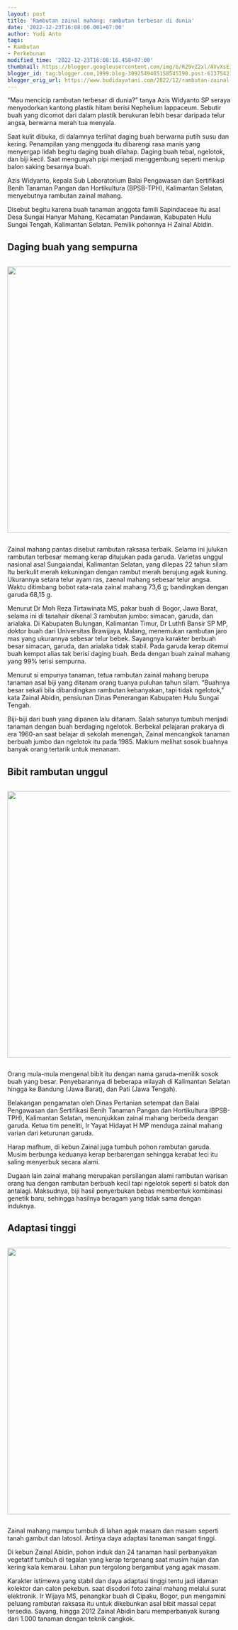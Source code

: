 ```yaml
---
layout: post
title: 'Rambutan zainal mahang: rambutan terbesar di dunia'
date: '2022-12-23T16:08:00.001+07:00'
author: Yudi Anto
tags:
- Rambutan
- Perkebunan
modified_time: '2022-12-23T16:08:16.458+07:00'
thumbnail: https://blogger.googleusercontent.com/img/b/R29vZ2xl/AVvXsEisu8TSUF9_popwvqy3XXrJ-Idvp1EWscLzey3cxsMV7bdvbBZQuzGU5fHavKWtSxyzhKVtYeh82p7IdE6b6efqD9dw-4lTOjHoVcwfWA91ebAyopU16dbwmYAe2sbGv0oCwa89AODK06L-NZGnpY1uEhd9XwKr1tQ18i1YNiI7JIpMZqR4IIzs5zWV5w/s72-c/rambutan-zaenal-mahang.jpg
blogger_id: tag:blogger.com,1999:blog-3092549465158545190.post-6137542163751192679
blogger_orig_url: https://www.budidayatani.com/2022/12/rambutan-zainal-mahang-rambutan.html
---
```


<p>&ldquo;Mau mencicip rambutan terbesar di dunia?&rdquo; tanya Azis Widyanto SP seraya menyodorkan kantong plastik hitam berisi Nephelium lappaceum. Sebutir buah yang dicomot dari dalam plastik berukuran lebih besar daripada telur angsa, berwarna merah tua menyala.</p>
<p>Saat kulit dibuka, di dalamnya terlihat daging buah berwarna putih susu dan kering. Penampilan yang menggoda itu dibarengi rasa manis yang menyergap lidah begitu daging buah dilahap. Daging buah tebal, ngelotok, dan biji kecil. Saat mengunyah pipi menjadi menggembung seperti meniup balon saking besarnya buah.</p>
<p>Azis Widyanto, kepala Sub Laboratorium Balai Pengawasan dan Sertifikasi Benih Tanaman Pangan dan Hortikultura (BPSB-TPH), Kalimantan Selatan, menyebutnya rambutan zainal mahang.</p>
<p>Disebut begitu karena buah tanaman anggota famili Sapindaceae itu asal Desa Sungai Hanyar Mahang, Kecamatan Pandawan, Kabupaten Hulu Sungai Tengah, Kalimantan Selatan. Pemilik pohonnya H Zainal Abidin.</p>
<h2 id="Stabil">Daging buah yang sempurna</h2>
<div class="separator" style="clear: both;"><a href="https://blogger.googleusercontent.com/img/b/R29vZ2xl/AVvXsEisu8TSUF9_popwvqy3XXrJ-Idvp1EWscLzey3cxsMV7bdvbBZQuzGU5fHavKWtSxyzhKVtYeh82p7IdE6b6efqD9dw-4lTOjHoVcwfWA91ebAyopU16dbwmYAe2sbGv0oCwa89AODK06L-NZGnpY1uEhd9XwKr1tQ18i1YNiI7JIpMZqR4IIzs5zWV5w/s1511/rambutan-zaenal-mahang.jpg" style="display: block; padding: 1em 0; text-align: center; "><img alt="" border="0" width="600" data-original-height="850" data-original-width="1511" src="https://blogger.googleusercontent.com/img/b/R29vZ2xl/AVvXsEisu8TSUF9_popwvqy3XXrJ-Idvp1EWscLzey3cxsMV7bdvbBZQuzGU5fHavKWtSxyzhKVtYeh82p7IdE6b6efqD9dw-4lTOjHoVcwfWA91ebAyopU16dbwmYAe2sbGv0oCwa89AODK06L-NZGnpY1uEhd9XwKr1tQ18i1YNiI7JIpMZqR4IIzs5zWV5w/s600/rambutan-zaenal-mahang.jpg"/></a></div>
<p>Zainal mahang pantas disebut rambutan raksasa terbaik. Selama ini julukan rambutan terbesar memang kerap ditujukan pada garuda. Varietas unggul nasional asal Sungaiandai, Kalimantan Selatan, yang dilepas 22 tahun silam Itu berkulit merah kekuningan dengan rambut merah berujung agak kuning. Ukurannya setara telur ayam ras, zaenal mahang sebesar telur angsa. Waktu ditimbang bobot rata-rata zainal mahang 73,6 g; bandingkan dengan garuda 68,15 g.</p>
<p>Menurut Dr Moh Reza Tirtawinata MS, pakar buah di Bogor, Jawa Barat, selama ini di tanahair dikenal 3 rambutan jumbo: simacan, garuda, dan arialaka. Di Kabupaten Bulungan, Kalimantan Timur, Dr Luthfi Bansir SP MP, doktor buah dari Universitas Brawijaya, Malang, menemukan rambutan jaro mas yang ukurannya sebesar telur bebek. Sayangnya karakter berbuah besar simacan, garuda, dan arialaka tidak stabil. Pada garuda kerap ditemui buah kempot alias tak berisi daging buah. Beda dengan buah zainal mahang yang 99% terisi sempurna.</p>
<p>Menurut si empunya tanaman, tetua rambutan zainal mahang berupa tanaman asal biji yang ditanam orang tuanya puluhan tahun silam. &ldquo;Buahnya besar sekali bila dibandingkan rambutan kebanyakan, tapi tidak ngelotok," kata Zainal Abidin, pensiunan Dinas Penerangan Kabupaten Hulu Sungai Tengah.</p>
<p>Biji-biji dari buah yang dipanen lalu ditanam. Salah satunya tumbuh menjadi tanaman dengan buah berdaging ngelotok. Berbekal pelajaran prakarya di era 1960-an saat belajar di sekolah menengah, Zainal mencangkok tanaman berbuah jumbo dan ngelotok itu pada 1985. Maklum melihat sosok buahnya banyak orang tertarik untuk menanam.</p>
<h2 id="bibit">Bibit rambutan unggul</h2>
<div class="separator" style="clear: both;"><a href="https://blogger.googleusercontent.com/img/b/R29vZ2xl/AVvXsEgtoBmEKxgpbbnHOR4eD2vIMaqdxoJf8iiUirvz3tHEugSj1VOjztp_Cby-3gVpplQzt0FkTl86qf_YdytRyz9_CwnY2D8zltldzcX3zV2yzI2py456IxNUTf2NfeGiu95h7sw6J4tpqbEL4oSQVrP2ZJ0K5E94Q0d9GBTIgzd0IrHAxG_FlqTF-aiygw/s768/rambutan-zaenal-768x432.jpg" style="display: block; padding: 1em 0; text-align: center; "><img alt="" border="0" width="600" data-original-height="432" data-original-width="768" src="https://blogger.googleusercontent.com/img/b/R29vZ2xl/AVvXsEgtoBmEKxgpbbnHOR4eD2vIMaqdxoJf8iiUirvz3tHEugSj1VOjztp_Cby-3gVpplQzt0FkTl86qf_YdytRyz9_CwnY2D8zltldzcX3zV2yzI2py456IxNUTf2NfeGiu95h7sw6J4tpqbEL4oSQVrP2ZJ0K5E94Q0d9GBTIgzd0IrHAxG_FlqTF-aiygw/s600/rambutan-zaenal-768x432.jpg"/></a></div>
<p>Orang mula-mula mengenal bibit itu dengan nama garuda-menilik sosok buah yang besar. Penyebarannya di beberapa wilayah di Kalimantan Selatan hingga ke Bandung (Jawa Barat), dan Pati (Jawa Tengah).</p>
<p>Belakangan pengamatan oleh Dinas Pertanian setempat dan Balai Pengawasan dan Sertifikasi Benih Tanaman Pangan dan Hortikultura IBPSB-TPH), Kalimantan Selatan, menunjukkan zainal mahang berbeda dengan garuda. Ketua tim peneliti, Ir Yayat Hidayat H MP menduga zainal mahang varian dari keturunan garuda.</p>
<p>Harap mafhum, di kebun Zainal juga tumbuh pohon rambutan garuda. Musim berbunga keduanya kerap berbarengan sehingga kerabat leci itu saling menyerbuk secara alami.</p>
<p>Dugaan lain zainal mahang merupakan persilangan alami rambutan warisan orang tua dengan rambutan berbuah kecil tapi ngelotok seperti si batok dan antalagi. Maksudnya, biji hasil penyerbukan bebas membentuk kombinasi genetik baru, sehingga hasilnya beragam yang tidak sama dengan induknya.</p>
<h2 id="Adaptasi">Adaptasi tinggi</h2>
<div class="separator" style="clear: both;"><a href="https://blogger.googleusercontent.com/img/b/R29vZ2xl/AVvXsEhIcSmHzN60rrZFhKWU4uYtapJrX0OBPLV7Sf_s3HP2nIrQiGMMV0uAZ8gDqZVnqhayUrO0cUa4eNDzKKanYCKJMGAp6oGJqkYcPAtk0pDQTmaI0ZmDfuygjT6eJFFWc5-jHyLzXMdSqlMX22tYTliwkYOwD4wxTa1zYjL6T0HyND5-3J7lGAByJo4DdA/s768/zaenal-mahang-768x432.jpg" style="display: block; padding: 1em 0; text-align: center; "><img alt="" border="0" width="600" data-original-height="432" data-original-width="768" src="https://blogger.googleusercontent.com/img/b/R29vZ2xl/AVvXsEhIcSmHzN60rrZFhKWU4uYtapJrX0OBPLV7Sf_s3HP2nIrQiGMMV0uAZ8gDqZVnqhayUrO0cUa4eNDzKKanYCKJMGAp6oGJqkYcPAtk0pDQTmaI0ZmDfuygjT6eJFFWc5-jHyLzXMdSqlMX22tYTliwkYOwD4wxTa1zYjL6T0HyND5-3J7lGAByJo4DdA/s600/zaenal-mahang-768x432.jpg"/></a></div>
<p>Zainal mahang mampu tumbuh di lahan agak masam dan masam seperti tanah gambut dan latosol. Artinya daya adaptasi tanaman sangat tinggi.</p>
<p>Di kebun Zainal Abidin, pohon induk dan 24 tanaman hasil perbanyakan vegetatif tumbuh di tegalan yang kerap tergenang saat musim hujan dan kering kala kemarau. Lahan pun tergolong bergambut yang agak masam.</p>
<p>Karakter istimewa yang stabil dan daya adaptasi tinggi tentu jadi idaman kolektor dan calon pekebun. saat disodori foto zainal mahang melalui surat elektronik. Ir Wijaya MS, penangkar buah di Cipaku, Bogor, pun mengamini peluang rambutan raksasa itu untuk dikebunkan asal bibit massal cepat tersedia. Sayang, hingga 2012 Zainal Abidin baru memperbanyak kurang dari 1.000 tanaman dengan teknik cangkok.</p>